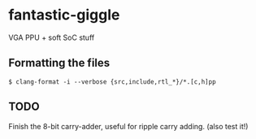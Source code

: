 # fantastic-giggle
VGA PPU + soft SoC stuff

## Formatting the files
```shell
$ clang-format -i --verbose {src,include,rtl_*}/*.[c,h]pp
```

## TODO
Finish the 8-bit carry-adder, useful for ripple carry adding. (also test it!)